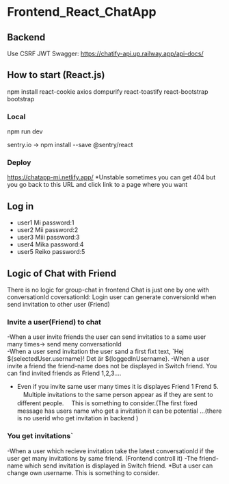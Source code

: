 ﻿# Frontend_React_ChatApp
##  Backend 
Use CSRF JWT
Swagger: https://chatify-api.up.railway.app/api-docs/

## How to start (React.js)
npm install react-cookie axios dompurify  react-toastify react-bootstrap bootstrap
### Local
npm run dev

sentry.io -> 
npm install --save @sentry/react

### Deploy
https://chatapp-mi.netlify.app/
*Unstable sometimes you can get 404 but you go back to this URL and click link to a page where you want

## Log in 
- user1 Mi  password:1
- user2 Mii  password:2
- user3 Miii  password:3
- user4 Mika  password:4
- user5 Reiko  password:5

## Logic of Chat with Friend
There is no logic for group-chat in frontend
Chat is just one by one with conversationId
coversationId: Login user can generate conversionId when send invitation to other user (Friend)

### Invite a user(Friend) to chat
-When a user invite friends the user can send invitatios to a same user many times-> send meny conversationId  
-When a user send invitation the user sand a first fixt text, `Hej ${selectedUser.username}! Det är ${loggedInUsername}. 
-When a user invite a friend  the friend-name does not be displayed in Switch friend. You can find invited friends as Friend 1,2,3....
* Even if you invite same user many times it is displayes Friend 1 Frend 5. 
　Multiple invitations to the same person appear as if they are sent to different people.
　This is something to consider.(The first fixed message has users name who get a invitation it can be potential ...(there is no userid who get invitation in backend )

### You get invitations`
-When a user which recieve invitation take the latest conversationId if the user get many invitations by same friend. (Frontend controll it)
-The friend-name which send invitation is displayed in Switch friend.
*But a user can change own username. This is something to consider. 



